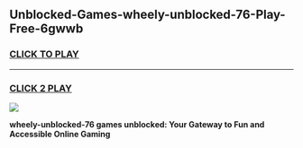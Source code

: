 
## Unblocked-Games-wheely-unblocked-76-Play-Free-6gwwb
<h3>
<a href="https://premium76.site?title=wheely-unblocked-76&ref=10A">CLICK TO PLAY</a></h3>
<hr>

<h3>
<a href="https://premium76.site?title=wheely-unblocked-76&ref=10A">CLICK 2 PLAY</a>
  
</h3>

<a href="https://premium76.site?title=wheely-unblocked-76&ref=10A"><img src="https://clearcache.store/games.png"></a>


**wheely-unblocked-76 games unblocked: Your Gateway to Fun and Accessible Online Gaming**
